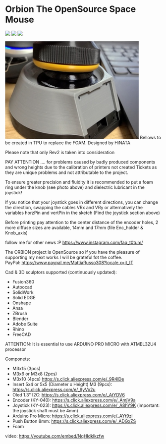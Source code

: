 # Orbion The OpenSource Space Mouse

![](IMG/displays.png)
![](IMG/Orbiter_menu_SCH.png)
![](IMG/home_ele_sch.png)

![](IMG/bellows_HiNATA.png)
Bellows to be created in TPU to replace the FOAM. Designed by HiNATA




Please note that only Rev2 is taken into consideration

PAY ATTENTION .... for problems caused by badly produced components and wrong heights due to the calibration of printers not created Tickets as they are unique problems and not attributable to the project.

To ensure greater precision and fluidity it is recommended to put a foam ring under the knob (see photo above) and dielectric lubricant in the joystick!

If you notice that your joystick goes in different directions, you can change the direction, swapping the cables VRx and VRy or alternatively the variables horzPin and vertPin in the sketch (Find the joystick section above)

Before printing pay attention to the center distance of the encoder holes, 2 more diffuse sizes are available, 14mm and 17mm (file Enc_holder & Knob_axis)

follow me for other news :P
https://www.instagram.com/faq_t0tum/

The ORBION project is OpenSource so if you have the pleasure of supporting my next works I will be grateful fot the coffee.  
PayPal: https://www.paypal.me/MattiaRusso308?locale.x=it_IT

Cad & 3D sculptors supported (continuously updated):
- Fusion360
- Autoocad
- SolidWork
- Solid EDGE
- Onshape
- Ansa
- ZBrush
- Blender
- Adobe Suite
- Rhino
- FreeCAD

ATTENTION: It is essential to use ARDUINO PRO MICRO with ATMEL32U4 processor

Componets:
- M3x15 (3pcs)
- M3x6 or M3x8 (2pcs)
- M3x10 (4pcs)
https://s.click.aliexpress.com/e/_9R4lDe
- Insert 5x4 or 5x5 (Diameter x Height) M3 (9pcs):
https://s.click.aliexpress.com/e/_9yVx2u
- Oled 1.3" I2C: 
https://s.click.aliexpress.com/e/_AtYDV6
- Encoder (KY-040): 
https://s.click.aliexpress.com/e/_AmjV9a
- Joystick (KY-023): 
https://s.click.aliexpress.com/e/_A8hY9K (important: the joystick shaft must be 4mm)
- Arduino Pro Micro:
https://s.click.aliexpress.com/e/_AYt9zi
- Push Button 8mm:
https://s.click.aliexpress.com/e/_ADGxZS
- Foam

video: https://youtube.com/embed/NqHIdklkzfw
